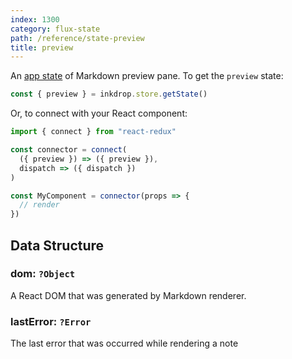 ```yaml
---
index: 1300
category: flux-state
path: /reference/state-preview
title: preview
---
```


An [app state](/manual/flux-architecture) of Markdown preview pane.
To get the `preview` state:

```js
const { preview } = inkdrop.store.getState()
```

Or, to connect with your React component:

```js
import { connect } from "react-redux"

const connector = connect(
  ({ preview }) => ({ preview }),
  dispatch => ({ dispatch })
)

const MyComponent = connector(props => {
  // render
})
```

## Data Structure

### dom: `?Object`

A React DOM that was generated by Markdown renderer.

### lastError: `?Error`

The last error that was occurred while rendering a note
